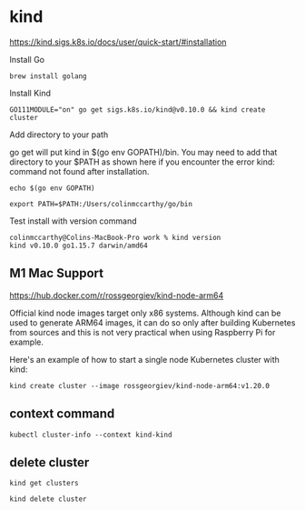# kind

https://kind.sigs.k8s.io/docs/user/quick-start/#installation

Install Go
```
brew install golang
```

Install Kind
```
GO111MODULE="on" go get sigs.k8s.io/kind@v0.10.0 && kind create cluster
```

Add directory to your path

go get will put kind in $(go env GOPATH)/bin. You may need to add that directory to your $PATH as 
shown here if you encounter the error kind: command not found after installation.
```
echo $(go env GOPATH)
```
```
export PATH=$PATH:/Users/colinmccarthy/go/bin
```

Test install with version command
```
colinmccarthy@Colins-MacBook-Pro work % kind version
kind v0.10.0 go1.15.7 darwin/amd64
```

## M1 Mac Support

https://hub.docker.com/r/rossgeorgiev/kind-node-arm64


Official kind node images target only x86 systems. Although kind can be used to generate ARM64 images, 
it can do so only after building Kubernetes from sources and this is not very practical when using Raspberry Pi for example.

Here's an example of how to start a single node Kubernetes cluster with kind:

```
kind create cluster --image rossgeorgiev/kind-node-arm64:v1.20.0
```

## context command

```
kubectl cluster-info --context kind-kind
```


## delete cluster

```
kind get clusters

kind delete cluster
```

